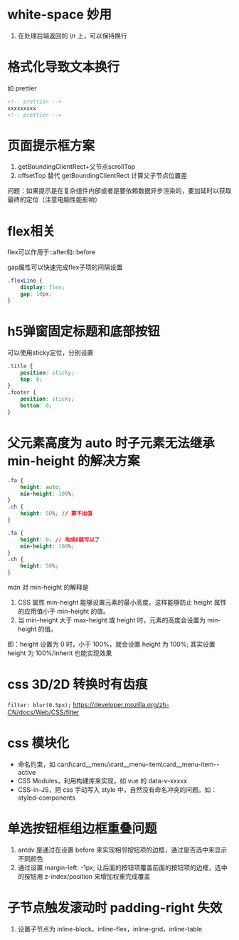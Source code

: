 # white-space 妙用
1. 在处理后端返回的 \n 上，可以保持换行

# 格式化导致文本换行
如 prettier 
```html
<!-- prettier -->
xxxxxxxxx
<!-- prettier -->
```

# 页面提示框方案
1. getBoundingClientRect+父节点scrollTop
2. offsetTop 替代 getBoundingClientRect 计算父子节点位置差

问题：如果提示是在复杂组件内部或者是要依赖数据异步渲染的，要加延时以获取最终的定位（注意电脑性能影响）

# flex相关
flex可以作用于::after和::before

gap属性可以快速完成flex子项的间隔设置
```css
.flexLine {
    display: flex;
    gap: 10px;
}
```

# h5弹窗固定标题和底部按钮
可以使用sticky定位，分别设置
```css
.title {
    position: sticky;
    top: 0;
}
.footer {
    position: sticky;
    bottom: 0;
}
```

# 父元素高度为 auto 时子元素无法继承 min-height 的解决方案
```css
.fa {
    height: auto;
    min-height: 100%;
}
.ch {
    height: 50%; // 算不出值
}
```
```css
.fa {
    height: 0; // 改成0就可以了
    min-height: 100%;
}
.ch {
    height: 50%; 
}
```

mdn 对 min-height 的解释是 
1. CSS 属性 min-height 能够设置元素的最小高度。这样能够防止 height 属性的应用值小于 min-height 的值。
2. 当 min-height 大于 max-height 或 height 时，元素的高度会设置为 min-height 的值。

即：height 设置为 0 时，小于 100%，就会设置 height 为 100%;
其实设置 height 为 100%/inherit 也能实现效果

# css 3D/2D 转换时有齿痕
`filter: blur(0.5px);`
https://developer.mozilla.org/zh-CN/docs/Web/CSS/filter

# css 模块化
- 命名约束，如 card\card__menu\card__menu-item\card__menu-item--active
- CSS Modules，利用构建库来实现，如 vue 的 data-v-xxxxx
- CSS-in-JS，把 css 手动写入 style 中，自然没有命名冲突的问题。如：styled-components

# 单选按钮框组边框重叠问题
1. antdv 是通过在设置 before 来实现相邻按钮项的边框，通过是否选中来显示不同颜色
2. 通过设置 margin-left: -1px; 让后面的按钮项覆盖前面的按钮项的边框，选中的按钮用 z-index/position 来增加权重完成覆盖

# 子节点触发滚动时 padding-right 失效
1. 设置子节点为 inline-block，inline-flex，inline-grid，inline-table
